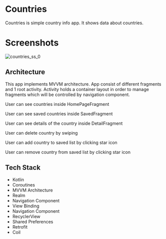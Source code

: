 # Countries
Countries is simple country info app. It shows data about countries.

# Screenshots

![countries_ss_0](https://user-images.githubusercontent.com/62806425/184226587-d36bf1cc-ea90-427d-a1fc-bb514935b12d.png)


## Architecture
This app implements MVVM architecture. App consist of different fragments and 1 root activity. Activity holds a container layout in order to manage fragments which will be controlled by navigation component. 

<p>User can see countries inside HomePageFragment</p>
<p>User can see saved countries inside SavedFragment</p>
<p>User can see details of the country inside DetailFragment</p>
<p>User can delete country by swiping</p>
<p>User can add country to saved list by clicking star icon</p>
<p>User can remove country from saved list by clicking star icon</p>




## Tech Stack
* Kotlin
* Coroutines
* MVVM Architecture
* Realm
* Navigation Component
* View Binding
* Navigation Component
* RecyclerView
* Shared Preferences
* Retrofit
* Coil
